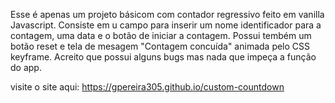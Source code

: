 Esse é apenas um projeto básicom com contador regressivo feito em vanilla Javascript.
Consiste em u campo para inserir um nome identificador para a contagem, uma data e o botão de iniciar a contagem. Possui tembém um botão reset e tela de mesagem "Contagem concuída"
animada pelo CSS keyframe. Acreito que possui alguns bugs mas nada que impeça a função do app.

visite o site aqui:  https://gpereira305.github.io/custom-countdown

